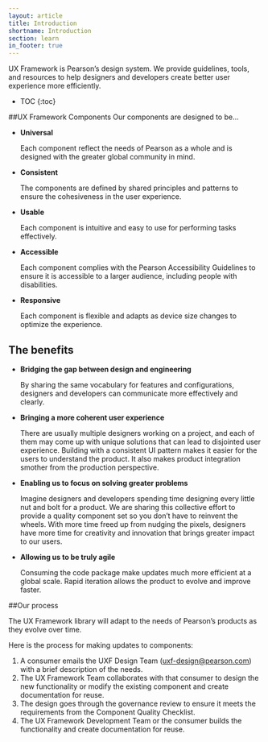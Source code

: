 ```yaml
---
layout: article
title: Introduction
shortname: Introduction
section: learn
in_footer: true
---
```


UX Framework is Pearson’s design system. We provide guidelines, tools, and resources to help designers and developers create better user experience more efficiently.


* TOC
{:toc}

##UX Framework Components
Our components are designed to be...

- **Universal**

   Each component reflect the needs of Pearson as a whole and is designed with the greater global community in mind.


- **Consistent**

   The components are defined by shared principles and patterns to ensure the cohesiveness in the user experience.


- **Usable**

   Each component is intuitive and easy to use for performing tasks effectively.

- **Accessible**

   Each component complies with the Pearson Accessibility Guidelines to ensure it is accessible to a larger audience, including people with disabilities.

- **Responsive**

   Each component is flexible and adapts as device size changes to optimize the experience.


## The benefits


- **Bridging the gap between design and engineering**

   By sharing the same vocabulary for features and configurations, designers and developers can communicate more effectively and clearly.


- **Bringing a more coherent user experience**

   There are usually multiple designers working on a project, and each of them may come up with unique solutions that can lead to disjointed  user experience. Building with a consistent UI pattern makes it easier for the users to understand the product. It also makes product integration smother from the production perspective.

- **Enabling us to focus on solving greater problems**

   Imagine designers and developers spending time designing every little nut and bolt for a product. We are sharing this collective effort to provide a quality component set so you don’t have to reinvent the wheels. With more time freed up from nudging the pixels, designers have more time for creativity and innovation that brings greater impact to our users.

- **Allowing us to be truly agile**

   Consuming the code package make updates much more efficient at a global scale. Rapid iteration allows the product to evolve and improve faster.


##Our process

The UX Framework library will adapt to the needs of Pearson’s products as they evolve over time.

Here is the process for making updates to components:


1. A consumer emails the UXF Design Team (uxf-design@pearson.com) with a brief description of the needs.
2. The UX Framework Team collaborates with that consumer to design the new functionality or modify the existing component and create documentation for reuse.
3. The design goes through the governance review to ensure it meets the requirements from the Component Quality Checklist.
4. The UX Framework Development Team or the consumer builds the functionality and create documentation for reuse.
